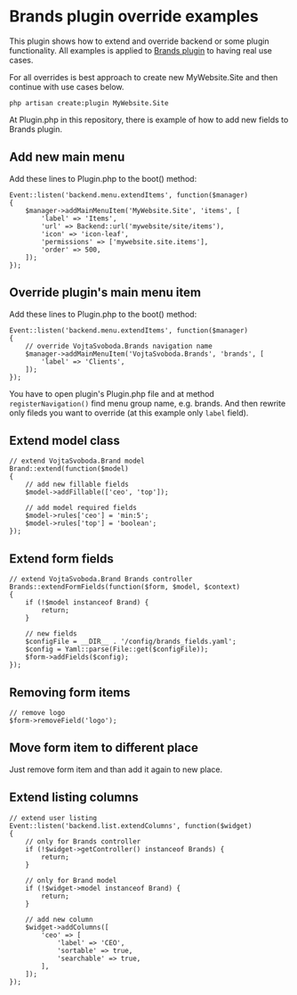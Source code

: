 # Brands plugin override examples

This plugin shows how to extend and override backend or some plugin functionality. All examples is applied 
to [Brands plugin](http://octobercms.com/plugin/vojtasvoboda-brands) to having real use cases.

For all overrides is best approach to create new MyWebsite.Site and then continue with use cases below.

```
php artisan create:plugin MyWebsite.Site
```

At Plugin.php in this repository, there is example of how to add new fields to Brands plugin.

## Add new main menu

Add these lines to Plugin.php to the boot() method:

```
Event::listen('backend.menu.extendItems', function($manager)
{
    $manager->addMainMenuItem('MyWebsite.Site', 'items', [
        'label' => 'Items',
        'url' => Backend::url('mywebsite/site/items'),
        'icon' => 'icon-leaf',
        'permissions' => ['mywebsite.site.items'],
        'order' => 500,
    ]);
});
```

## Override plugin's main menu item

Add these lines to Plugin.php to the boot() method:

```
Event::listen('backend.menu.extendItems', function($manager)
{
    // override VojtaSvoboda.Brands navigation name
    $manager->addMainMenuItem('VojtaSvoboda.Brands', 'brands', [
        'label' => 'Clients',
    ]);
});
```

You have to open plugin's Plugin.php file and at method `registerNavigation()` find menu group name, e.g. brands. 
And then rewrite only fileds you want to override (at this example only `label` field).

## Extend model class

```
// extend VojtaSvoboda.Brand model
Brand::extend(function($model)
{
    // add new fillable fields
    $model->addFillable(['ceo', 'top']);

    // add model required fields
    $model->rules['ceo'] = 'min:5';
    $model->rules['top'] = 'boolean';
});
```

## Extend form fields

```
// extend VojtaSvoboda.Brand Brands controller
Brands::extendFormFields(function($form, $model, $context)
{
    if (!$model instanceof Brand) {
        return;
    }

    // new fields
    $configFile = __DIR__ . '/config/brands_fields.yaml';
    $config = Yaml::parse(File::get($configFile));
    $form->addFields($config);
});
```

## Removing form items

```
// remove logo
$form->removeField('logo');
```

## Move form item to different place

Just remove form item and than add it again to new place.

## Extend listing columns

```
// extend user listing
Event::listen('backend.list.extendColumns', function($widget)
{
    // only for Brands controller
    if (!$widget->getController() instanceof Brands) {
        return;
    }

    // only for Brand model
    if (!$widget->model instanceof Brand) {
        return;
    }

    // add new column
    $widget->addColumns([
        'ceo' => [
            'label' => 'CEO',
            'sortable' => true,
            'searchable' => true,
        ],
    ]);
});
```
